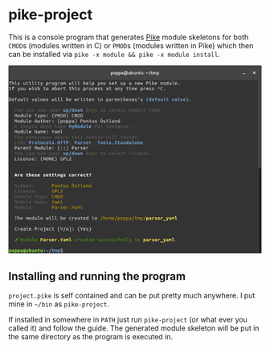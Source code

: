 # pike-project
This is a console program that generates [Pike](https://pike.lysator.liu.se) module skeletons for both `CMOD`s (modules written in C) or `PMOD`s (modules written in Pike) which then can be installed via `pike -x module && pike -x module install`.

![Screenshot](https://raw.githubusercontent.com/poppa/pike-project/master/dump.png)

## Installing and running the program

`project.pike` is self contained and can be put pretty much anywhere. I put mine in `~/bin` as `pike-project`.

If installed in somewhere in `PATH` just run `pike-project` (or what ever you called it) and follow the guide. The generated module skeleton will be put in the same directory as the program is executed in.
